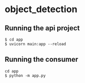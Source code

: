 # object_detection
## Running the api project

``` 
$ cd app
$ uvicorn main:app --reload
```

## Running the consumer
```
cd app
$ python -m app.py
```

